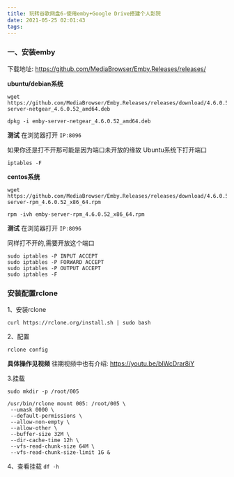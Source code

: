 ```yaml
---
title: 玩转谷歌网盘6-使用emby+Google Drive搭建个人影院
date: 2021-05-25 02:01:43
tags:
---
```


### 一、安装emby

下载地址: https://github.com/MediaBrowser/Emby.Releases/releases/

**ubuntu/debian系统**
```shell
wget https://github.com/MediaBrowser/Emby.Releases/releases/download/4.6.0.52/emby-server-netgear_4.6.0.52_amd64.deb

dpkg -i emby-server-netgear_4.6.0.52_amd64.deb
```
**测试**
在浏览器打开 `IP:8096`

如果你还是打不开那可能是因为端口未开放的缘故 Ubuntu系统下打开端口

`iptables -F`

**centos系统**
```shell
wget  https://github.com/MediaBrowser/Emby.Releases/releases/download/4.6.0.52/emby-server-rpm_4.6.0.52_x86_64.rpm

rpm -ivh emby-server-rpm_4.6.0.52_x86_64.rpm
```
**测试**
在浏览器打开 `IP:8096`

同样打不开的,需要开放这个端口

```
sudo iptables -P INPUT ACCEPT
sudo iptables -P FORWARD ACCEPT
sudo iptables -P OUTPUT ACCEPT
sudo iptables -F
```

### 安装配置rclone

1、安装rclone
```
curl https://rclone.org/install.sh | sudo bash
```
2、配置

`rclone config`

**具体操作见视频**
往期视频中也有介绍: https://youtu.be/bIWcDrar8iY

3.挂载

```shell?linenums
sudo mkdir -p /root/005

/usr/bin/rclone mount 005: /root/005 \
 --umask 0000 \
 --default-permissions \
 --allow-non-empty \
 --allow-other \
 --buffer-size 32M \
 --dir-cache-time 12h \
 --vfs-read-chunk-size 64M \
 --vfs-read-chunk-size-limit 1G &
 ```
 4、查看挂载
    `df -h`
 














